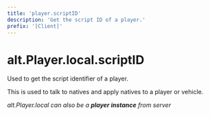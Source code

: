 ```yaml
---
title: 'player.scriptID'
description: 'Get the script ID of a player.'
prefix: '[Client]'
---
```


# alt.Player.local.scriptID

Used to get the script identifier of a player.

This is used to talk to natives and apply natives to a player or vehicle.

_alt.Player.local can also be a **player instance** from server_

